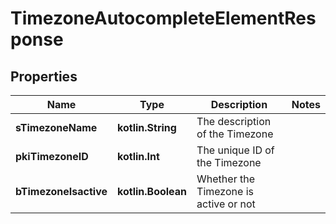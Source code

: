 
# TimezoneAutocompleteElementResponse

## Properties
| Name | Type | Description | Notes |
| ------------ | ------------- | ------------- | ------------- |
| **sTimezoneName** | **kotlin.String** | The description of the Timezone |  |
| **pkiTimezoneID** | **kotlin.Int** | The unique ID of the Timezone |  |
| **bTimezoneIsactive** | **kotlin.Boolean** | Whether the Timezone is active or not |  |




